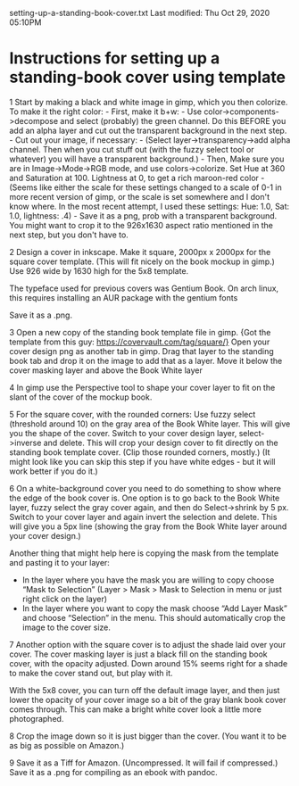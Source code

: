setting-up-a-standing-book-cover.txt
Last modified: Thu Oct 29, 2020  05:10PM

# Instructions for setting up a standing-book cover using template


1
Start by making a black and white image in gimp, which you then colorize.
To make it the right color:
	- First, make it b+w:
		- Use color->components->decompose and select (probably) the green channel. Do this BEFORE you add an alpha layer and cut out the transparent background in the next step.
	- Cut out your image, if necessary: 
		- (Select layer->transparency->add alpha channel. Then when you cut stuff out (with the fuzzy select tool or whatever) you will have a transparent background.)
	- Then, Make sure you are in Image->Mode->RGB mode, and use colors->colorize.  Set Hue at 360 and Saturation at 100. Lightness at 0, to get a rich maroon-red color
		- (Seems like either the scale for these settings changed to a scale of 0-1 in more recent version of gimp, or the scale is set somewhere and I don't know where. In the most recent attempt, I used these settings: Hue: 1.0, Sat: 1.0, lightness: .4) 
	- Save it as a png, prob with a transparent background. You might want to crop it to the 926x1630 aspect ratio mentioned in the next step, but you don't have to.

2
Design a cover in inkscape. Make it square, 2000px x 2000px for the
square cover template. (This will fit nicely on the book mockup in
gimp.) Use 926 wide by 1630 high for the 5x8 template.

The typeface used for previous covers was Gentium Book. On arch linux, this
requires installing an AUR package with the gentium fonts

Save it as a .png.

3
Open a new copy of the standing book template file in gimp.
{Got the template from this guy: https://covervault.com/tag/square/}
Open your cover design png as another tab in gimp. Drag that layer to
the standing book tab and drop it on the image to add that as a layer.
Move it below the cover masking layer and above the Book White layer

4
In gimp use the Perspective tool to shape your cover layer to fit on
the slant of the cover of the mockup book.

5
For the square cover, with the rounded corners:
Use fuzzy select (threshold around 10) on the gray area of the Book White
layer. This will give you the shape of the cover. Switch to your cover
design layer, select->inverse and delete. This will crop your design
cover to fit directly on the standing book template cover. (Clip those
rounded corners, mostly.) (It might look like you can skip this step if you
have white edges - but it will work better if you do it.)

6
On a white-background cover you need to do something to show where the
edge of the book cover is. One option is to go back to the Book White
layer, fuzzy select the gray cover again, and then do Select->shrink
by 5 px. Switch to your cover layer and again invert the selection and
delete. This will give you a 5px line (showing the gray from the Book
White layer around your cover design.)

Another thing that might help here is copying the mask from the
template and pasting it to your layer:
- In the layer where you have the mask you are willing to copy choose
“Mask to Selection” (Layer > Mask > Mask to Selection in menu or just
right click on the layer)
- In the layer where you want to copy the mask choose “Add Layer Mask”
and choose “Selection” in the menu.
This should automatically crop the image to the cover size.

7
Another option with the square cover is to adjust the shade laid over
your cover. The cover masking layer is just a black fill on the standing
book cover, with the opacity adjusted. Down around 15% seems right for a
shade to make the cover stand out, but play with it.

With the 5x8 cover, you can turn off the default image layer, and then
just lower the opacity of your cover image so a bit of the gray blank
book cover comes through. This can make a bright white cover look
a little more photographed.

8
Crop the image down so it is just bigger than the cover. (You want it
to be as big as possible on Amazon.)

9
Save it as a Tiff for Amazon.
(Uncompressed. It will fail if compressed.)
Save it as a .png for compiling as an ebook with pandoc.

